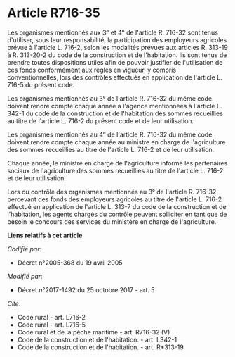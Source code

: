 # Article R716-35

Les organismes mentionnés aux 3° et 4° de l'article R. 716-32 sont tenus d'utiliser, sous leur responsabilité, la
participation des employeurs agricoles prévue à l'article L. 716-2, selon les modalités prévues aux articles R. 313-19 à R.
313-20-2 du code de la construction et de l'habitation. Ils sont tenus de prendre toutes dispositions utiles afin de pouvoir
justifier de l'utilisation de ces fonds conformément aux règles en vigueur, y compris conventionnelles, lors des contrôles
effectués en application de l'article L. 716-5 du présent code. 

Les organismes mentionnés au 3° de l'article R. 716-32 du même code doivent rendre compte chaque année à l'agence mentionnées
à l'article L. 342-1 du code de la construction et de l'habitation des sommes recueillies au titre de l'article L. 716-2 du
présent code et de leur utilisation.

Les organismes mentionnés au 4° de l'article R. 716-32 du même code doivent rendre compte chaque année au ministre en charge
de l'agriculture des sommes recueillies au titre de l'article L. 716-2 et de leur utilisation.

Chaque année, le ministre en charge de l'agriculture informe les partenaires sociaux de l'agriculture des sommes recueillies
au titre de l'article L. 716-2 et de leur utilisation.

Lors du contrôle des organismes mentionnés au 3° de l'article R. 716-32 percevant des fonds des employeurs agricoles au titre
de l'article L. 716-2 effectué en application de l'article L. 313-7 du code de la construction et de l'habitation, les agents
chargés du contrôle peuvent solliciter en tant que de besoin le concours des services du ministère en charge de
l'agriculture.

**Liens relatifs à cet article**

_Codifié par_:

  - Décret n°2005-368 du 19 avril 2005

_Modifié par_:

  - Décret n°2017-1492 du 25 octobre 2017 - art. 5

_Cite_:

  - Code rural - art. L716-2
  - Code rural - art. L716-5
  - Code rural et de la pêche maritime - art. R716-32 (V)
  - Code de la construction et de l'habitation. - art. L342-1
  - Code de la construction et de l'habitation. - art. R*313-19
